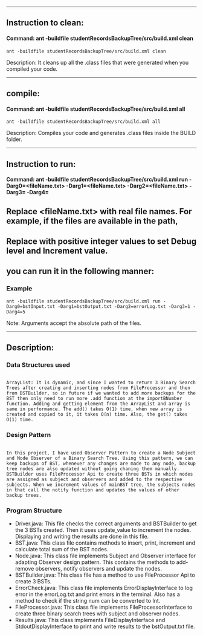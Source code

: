 -----------------------------------------------------------------------
## Instruction to clean:

#### Command: ant -buildfile studentRecordsBackupTree/src/build.xml clean

~~~
ant -buildfile studentRecordsBackupTree/src/build.xml clean
~~~

Description: It cleans up all the .class files that were generated when you compiled your code.

-----------------------------------------------------------------------
## compile:

#### Command: ant -buildfile studentRecordsBackupTree/src/build.xml all

~~~
ant -buildfile studentRecordsBackupTree/src/build.xml all
~~~

Description: Compiles your code and generates .class files inside the BUILD folder.

-----------------------------------------------------------------------
## Instruction to run:

#### Command: ant -buildfile studentRecordsBackupTree/src/build.xml run -Darg0=<fileName.txt> -Darg1=<fileName.txt> -Darg2=<fileName.txt> -Darg3=<Int> -Darg4=<Int>

## Replace <fileName.txt> with real file names. For example, if the files are available in the path, 
## Replace <Int> with positive integer values to set Debug level and Increment value.
## you can run it in the following manner:

### Example
~~~
ant -buildfile studentRecordsBackupTree/src/build.xml run -Darg0=bstInput.txt -Darg1=bstOutput.txt -Darg2=errorLog.txt -Darg3=1 -Darg4=5
~~~

Note: Arguments accept the absolute path of the files.

-----------------------------------------------------------------------

## Description:

### Data Structures used
~~~

ArrayList: It is dynamic, and since I wanted to return 3 Binary Search Trees after creating and inserting nodes from FileProcessor and then from BSTBuilder, so in future if we wanted to add more backups for the BST then only need to run more .add function at the importBNumber function. Adding and getting element from the ArrayList and array is same in performance. The add() takes O(1) time, when new array is created and copied to it, it takes O(n) time. Also, the get() takes O(1) time.

~~~

### Design Pattern

~~~

In this project, I have used Observer Pattern to create a Node Subject and Node Observer of a Binary Search Tree. Using this pattern, we can keep backups of BST, whenever any changes are made to any node, backup tree nodes are also updated without going chaning them manually. BSTBuilder uses FileProcessor Api to create three BSTs in which nodes are assigned as subject and observers and added to the respective subjects. When we increment values of mainBST tree, the subjects nodes in that call the notify function and updates the values of other backup trees.

~~~

### Program Structure

 - Driver.java: This file checks the correct arguments and BSTBuilder to get the 3 BSTs created. Then it uses update_value to increment the nodes. Displaying and writing the results are done in this file.
 - BST.java: This class file contains methods to insert, print, increment and calculate total sum of the BST nodes.
 - Node.java: This class file implements Subject and Observer interface for adapting Observer design pattern. This contains the methods to add-remove observers, notify observers and update the nodes.
 - BSTBuilder.java: This class file has a method to use FileProcessor Api to create 3 BSTs.
 - ErrorCheck.java: This class file implements ErrorDisplayInterface to log error in the errorLog.txt and print errors in the terminal. Also has a method to check if the string num can be converted to Int.
 - FileProcessor.java: This class file implements FileProcessorInterface to create three binary search trees with subject and observer nodes.
 - Results.java: This class implements FileDisplayInterface and StdoutDisplayInterface to print and write results to the bstOutput.txt file.
